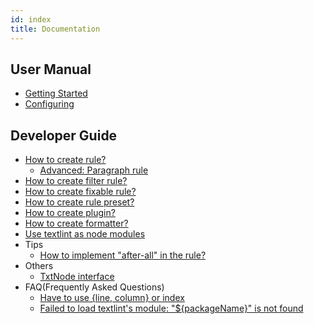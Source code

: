 ```yaml
---
id: index
title: Documentation
---
```


## User Manual

- [Getting Started](./getting-started.md)
- [Configuring](./configuring.md)

## Developer Guide

- [How to create rule?](./rule.md)
    - [Advanced: Paragraph rule](./rule-advanced.md)
- [How to create filter rule?](./filter-rule.md)
- [How to create fixable rule?](./rule-fixable.md)
- [How to create rule preset?](./rule-preset.md)
- [How to create plugin?](./plugin.md)
- [How to create formatter?](./formatter.md)
- [Use textlint as node modules](./use-as-modules.md)
- Tips
    - [How to implement "after-all" in the rule?](./rule-tips-after-all.md)
- Others
    - [TxtNode interface](./txtnode.md)
- FAQ(Frequently Asked Questions)
    - [Have to use {line, column} or index](https://github.com/textlint/textlint/blob/master/docs/faq/line-column-or-index.md)
    - [Failed to load textlint's module: "${packageName}" is not found](https://github.com/textlint/textlint/blob/master/docs/faq/failed-to-load-textlints-module.md)

